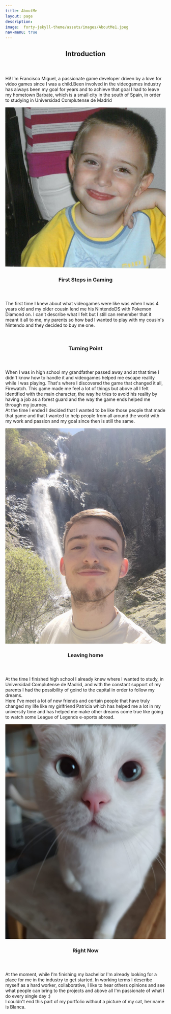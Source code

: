 ```yaml
---
title: AboutMe
layout: page
description: 
image:  forty-jekyll-theme/assets/images/AboutMe1.jpeg
nav-menu: true
---
```


<!-- Main -->
<div id="main">

<!-- One -->
<section id="one">
	<div class="inner">
		<header class="major">
			<h2>Introduction</h2>
		</header>
		<p>Hi! I’m Francisco Miguel, a passionate game developer driven by a love for video games since I was a child.Been involved in the videogames industry has always been my goal for years and to achieve that goal I had to leave my hometown Barbate, which is a small city in the south of Spain, in order to studying in Universidad Complutense de Madrid</p>
	</div>
</section>

<section id="two" class="spotlights">
	<section>
		<a  class="image">
			<img src="forty-jekyll-theme/assets/images/AboutMe5.jpg" alt="" data-position="center center" />
		</a>
		<div class="content">
			<div class="inner">
				<header class="major">
					<h3>First Steps in Gaming</h3>
				</header>
				<p>The first time I knew about what videogames were like was when I was 4 years old and my older cousin lend me his NintendoDS with Pokemon Diamond on. I can't describe what I felt but I still can remember that it meant it all to me, my parents so how bad I wanted to play with my cousin's Nintendo and they decided to buy me one.</p>
			</div>
		</div>
	</section>
	<section>
		<a class="image">
			<img src="forty-jekyll-theme/assets/images/AboutMe.jpeg" alt="" data-position="top center" />
		</a>
		<div class="content">
			<div class="inner">
				<header class="major">
					<h3>Turning Point</h3>
				</header>
				<p>When I was in high school my grandfather passed away and at that time I didn't know how to handle it and videogames helped me escape reality while I was playing. That's where I discovered the game that changed it all, Firewatch. This game made me feel a lot of things but above all I felt identified with the main character, the way he tries to avoid his reality by having a job as a forest guard and the way the game ends helped me through my journey.<br>
				At the time I ended I decided that I wanted to be like those people that made that game and that I wanted to help people from all around the world with my work and passion and my goal since then is still the same. </p>
			</div>
		</div>
	</section>
	<section>
		<a  class="image">
			<img src="forty-jekyll-theme/assets/images/AboutMe2.jpeg" alt="" data-position="25% 25%" />
		</a>
		<div class="content">
			<div class="inner">
				<header class="major">
					<h3>Leaving home</h3>
				</header>
				<p>At the time I finished high school I already knew where I wanted to study, in Universidad Complutense de Madrid, and with the constant support of my parents I had the possibility of goind to the capital in order to follow my dreams.<br>
				Here I've meet a lot of new friends and certain people that have truly changed my life like my girlfriend Patricia which has helped me a lot in my university time and has helped me make other dreams come true like going to watch some League of Legends e-sports abroad.</p>
			</div>
		</div>
	</section>
	<section>
		<a class="image">
			<img src="forty-jekyll-theme/assets/images/AboutMe6.jpeg" alt="" data-position="top center" />
		</a>
		<div class="content">
			<div class="inner">
				<header class="major">
					<h3>Right Now</h3>
				</header>
				<p>At the moment, while I'm finishing my bachellor I'm already looking for a place for me in the industry to get started. In working terms I describe myself as a hard worker, collaborative, I like to hear others opinions and see what people can bring to the projects and above all I'm passionate of what I do every single day :) <br>
				I couldn't end this part of my portfolio without a picture of my cat, her name is Blanca. </p>
			</div>
		</div>
	</section>
</section> 

</div>
